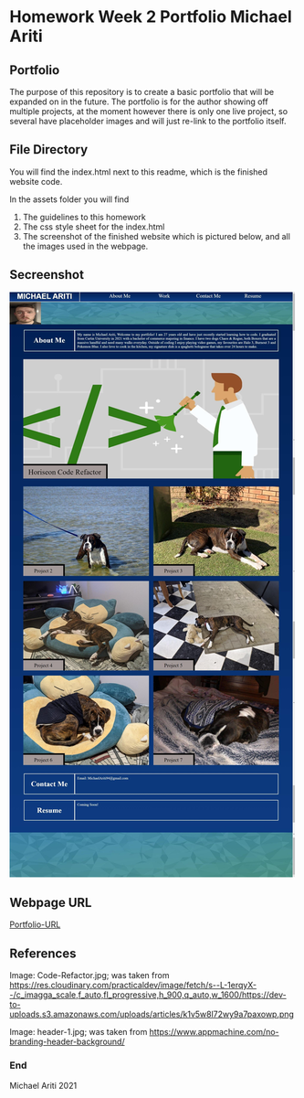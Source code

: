 # Homework Week 2 Portfolio Michael Ariti

## Portfolio

The purpose of this repository is to create a basic portfolio that will be expanded on in the future. The portfolio is for the author showing off multiple projects, at the moment however there is only one live project, so several have placeholder images and will just re-link to the portfolio itself.

## File Directory

You will find the index.html next to this readme, which is the finished website code.

In the assets folder you will find 
1. The guidelines to this homework
2. The css style sheet for the index.html
3. The screenshot of the finished website which is pictured below, and all the images used in the webpage.

## Secreenshot

![Webpage-Screenshot](/Assets/Images/Portfolio-Screenshot.jpeg)

## Webpage URL
[Portfolio-URL](https://michaelfellas.github.io/Portfolio/)

## References

Image: Code-Refactor.jpg; was taken from https://res.cloudinary.com/practicaldev/image/fetch/s--L-1erqyX--/c_imagga_scale,f_auto,fl_progressive,h_900,q_auto,w_1600/https://dev-to-uploads.s3.amazonaws.com/uploads/articles/k1v5w8l72wy9a7paxowp.png

Image: header-1.jpg; was taken from https://www.appmachine.com/no-branding-header-background/

### End

Michael Ariti 2021






